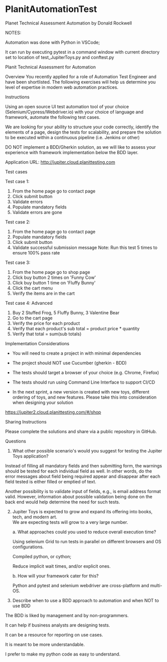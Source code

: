 # PlanitAutomationTest
Planet Technical Assessment Automation by Donald Rockwell

NOTES: 

Automation was done with Python in VSCode; 

It can run by executing pytest in a command window with current directory set to location of test_JupiterToys.py and conftest.py

Planit Technical Assessment for Automation 

Overview 
You recently applied for a role of Automation Test Engineer and have been shortlisted. 
The following exercises will help us determine you level of expertise in modern web automation 
practices. 

Instructions 

Using an open source UI test automation tool of your choice (Selenium/Cypress/Webdriver.io) with 
your choice of language and framework, automate the following test cases. 

We are looking for your ability to structure your code correctly, identify the elements of a page, 
design the tests for scalability, and prepare the solution to be executed within a continuous pipeline 
(i.e. Jenkins or other) 

DO NOT implement a BDD/Gherkin solution, as we will like to assess your experience with 
framework implementation below the BDD layer. 

Application URL: http://jupiter.cloud.planittesting.com 

Test cases 

Test case 1: 
1. From the home page go to contact page 
2. Click submit button 
3. Validate errors 
4. Populate mandatory fields 
5. Validate errors are gone 

Test case 2: 
1. From the home page go to contact page 
2. Populate mandatory fields 
3. Click submit button 
4. Validate successful submission message 
Note: Run this test 5 times to ensure 100% pass rate 

Test case 3: 
1. From the home page go to shop page 
2. Click buy button 2 times on 'Funny Cow' 
3. Click buy button 1 time on 'Fluffy Bunny' 
4. Click the cart menu 
5. Verify the items are in the cart 

Test case 4: Advanced 
1. Buy 2 Stuffed Frog, 5 Fluffy Bunny, 3 Valentine Bear 
2. Go to the cart page 
3. Verify the price for each product 
4. Verify that each product's sub total = product price * quantity 
5. Verify that total = sum(sub totals) 

Implementation Considerations 

- You will need to create a project in with minimal dependencies 
- The project should NOT use Cucumber (gherkin - BDD) 
- The tests should target a browser of your choice (e.g. Chrome, Firefox) 
- The tests should run using Command Line Interface to support CI/CD 

- In the next sprint, a new version is created with new toys, different ordering of toys, and new 
features. 
Please take this into consideration when designing your solution 

https://jupiter2.cloud.planittesting.com/#/shop 

Sharing Instructions 

Please complete the solutions and share via a public repository in GitHub. 

Questions 

1. What other possible scenario's would you suggest for testing the Jupiter Toys application? 

 Instead of filling all mandatory fields and then submitting form, the warnings should be tested for each individual field as well.
 In other words, do the error messages about field being required appear and disappear after each field tested is either filled or emptied of text.
 
 Another possibility is to validate input of fields, e.g., is email address format valid.  However, information about possible validation being done on the back end would help determine the need for such tests. 
 
 
2. Jupiter Toys is expected to grow and expand its offering into books, tech, and modern art.   
   We are expecting tests will grow to a very large number. 

   a. What approaches could you used to reduce overall execution time? 
 
     Using selenium Grid to run tests in parallel on different browsers and OS configurations. 
     
     Compiled python, or cython; 
     
     Reduce implicit wait times, and/or explicit ones. 
   
   b. How will your framework cater for this? 
 
     Python and pytest and selenium webdriver are cross-platform and multi-OS. 

3. Describe when to use a BDD approach to automation and when NOT to use BDD
 
  The BDD is liked by management and by non-programmers.  
  
  It can help if business analysts are designing tests. 
  
  It can be a resource for reporting on use cases. 
  
  It is meant to be more understandable.  
  
  I prefer to make my python code as easy to understand. 
  
